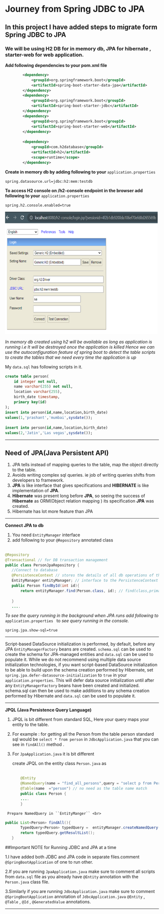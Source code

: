 # Journey from Spring JDBC to JPA
## In this project I have added steps to migrate form Spring JDBC to JPA 
### We will be using H2 DB for in memory db, JPA for hibernate , starter-web for web application.
**Add following dependencies to your pom.xml file**

```xml
		<dependency>
			<groupId>org.springframework.boot</groupId>
			<artifactId>spring-boot-starter-data-jpa</artifactId>
		</dependency>
		<dependency>
			<groupId>org.springframework.boot</groupId>
			<artifactId>spring-boot-starter-jdbc</artifactId>
		</dependency>
		<dependency>
			<groupId>org.springframework.boot</groupId>
			<artifactId>spring-boot-starter-web</artifactId>
		</dependency>

		<dependency>
			<groupId>com.h2database</groupId>
			<artifactId>h2</artifactId>
			<scope>runtime</scope>
		</dependency>
```

**Create in memory db by adding following to your** ``application.properties`` <br>

```properties
spring.datasource.url=jdbc:h2:mem:testdb

```
**To access H2 console on /h2-console endpoint in the browser add following to your** ``application.properties`` <br>

```properties
spring.h2.console.enabled=true

```
<img src="src/main/resources/static/images/h2_console.PNG" width="500" height="400">



_In memory db created using h2 will be available as long as application is running i.e It will be destroyed once the application is killed_
_Hence we can use the autoconfiguration feature of spring boot to detect the table scripts to create the tables that we need every time the application is up_
<br>

My ``data.sql`` has following scripts in it. <br>

```sql
create table person(
	id integer not null,
	name varchar(255) not null, 
	location varchar(255),
	birth_date timestamp,
	primary key(id)
);
insert into person(id,name,location,birth_date)
values(1,'prashant','mumbai',sysdate());

insert into person(id,name,location,birth_date)
values(2,'Jatin','Las vegas',sysdate());  

```
***
## Need of JPA(Java Persistent API) <br>

1. JPA tells instead of mapping queries to the table, map the object directly to the table.
2. Avoids writing complex sql queries. ie job of writing queries shifts from developers to framework.
3. **JPA** is like interface that gives specifications and **HIBERNATE** is like implementation of **JPA**.
4. **Hibernate** was present long before **JPA**, so seeing the success of **Hibernate** as ORM(Object relation mapping ) its specification **JPA** was created.
5. Hibernate has lot more feature than JPA

***
**Connect JPA to db**
1. You need ``EntityManager`` interface <br>
 1. add following to your ``@Repository`` annotated class
 
 ```java
 
@Repository
@Transactional // for DB transaction management
public class PersonJpaRepository {
	//Connect to database
	@PersistenceContext // stores the details of all db operations of the current or running session
	EntityManager entityManager; // interface to the PersistenceContext
	public Person findById(int id){
		return entityManager.find(Person.class, id); // find(class,primary_key);
	
	}
	....
 ```
 _To see the query running in the background when JPA runs add following to_ ``application.properties `` to _see query running in the console._ <br>
 
 ```properties
 spring.jpa.show-sql=true
 ```
 
***
Script-based DataSource initialization is performed, by default, before any JPA  ``EntityManagerFactory``  beans are created. ``schema.sql`` can be used to create the schema for JPA-managed entities and ``data.sql`` can be used to populate it. While we do not recommend using multiple data source initialization technologies, if you want script-based DataSource initialization to be able to build upon the schema creation performed by Hibernate, set ``spring.jpa.defer-datasource-initialization`` to ``true`` in your ``application.properties``. This will defer data source initialization until after any ``EntityManagerFactory`` beans have been created and initialized. schema.sql can then be used to make additions to any schema creation performed by Hibernate and ``data.sql`` can be used to populate it. <br>

***
 
**JPQL (Java Persistence Query Language)** <br>

1. JPQL is bit different from standard SQL, Here your query maps your entity to the table. <br>
2. For example : for getting all the Person from the table person standard sql would be ``select * from person`` in ``JdbcApplication.java`` that you can see in ``findAll()`` method . <br>
3. For ``JpaApplication.java`` it is bit different <br>

 	 create JPQL on the entity class ``Person.java`` as <br>
 
 ```java
 
		@Entity
		@NamedQuery(name = "find_all_persons",query = "select p from Person p") //JPQL
		@Table(name  ="person") // no need as the table name match
		public class Person {
		....
		}
 ```
 	 Prepare NamedQuery in ``EntityManger`` <br>
 	
 ```java
 public List<Person> findAll(){
		TypedQuery<Person> typedQuery =  entityManager.createNamedQuery("find_all_persons",Person.class); //(find_all_persons:query name,Persons.class: type of entity it will return)
		return typedQuery.getResultList();
	}
 ```
	
		
		
	

 	
 


##Important NOTE for Running JDBC and JPA at a time <br>

1.I have added both JDBC and JPA code in separate files.comment `` @SpringBootApplication `` of one to run other. <br>

2.If you are running ``JpaApplication.java`` make sure to comment all scripts from ``data.sql`` file as you already have ``@Entity`` annotation with the ``Person.java`` class file. <br>

3.Similarly if you are running ``JdbcApplication.java`` make sure to comment ``@SpringBootApplication`` annotation of ``JdbcApplication.java``  ``@Entity`` , ``@Table`` , ``@Id`` , ``@GeneratedValue`` annotations. <br> 

***

